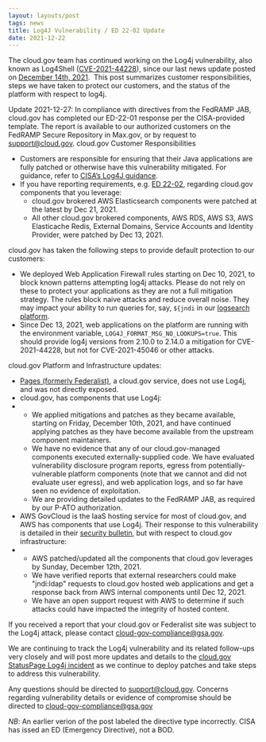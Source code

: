 ```yaml
---
layout: layouts/post
tags: news
title: Log4J Vulnerability / ED 22-02 Update
date: 2021-12-22
---
```


The cloud.gov team has continued working on the Log4j vulnerability, also known as Log4Shell ([CVE-2021-44228](https://nvd.nist.gov/vuln/detail/CVE-2021-44228)), since our last news update posted on [December 14th, 2021](https://www.cloud.gov/2021/12/14/log4j-buildpack-updates/).  This post summarizes customer responsibilities, steps we have taken to protect our customers, and the status of the platform with respect to log4j.

Update 2021-12-27: In compliance with directives from the FedRAMP JAB, cloud.gov has completed our ED-22-01 response per the CISA-provided template. The report is available to our authorized customers on the FedRAMP Secure Repository in Max.gov, or by request to support@cloud.gov.
cloud.gov Customer Responsibilities

- Customers are responsible for ensuring that their Java applications are fully patched or otherwise have this vulnerability mitigated. For guidance, refer to [CISA’s Log4J guidance](https://www.cisa.gov/news-events/cybersecurity-advisories/aa21-356a).
- If you have reporting requirements, e.g. [ED 22-02](https://www.cisa.gov/news-events/directives/ed-22-02-mitigate-apache-log4j-vulnerability-closed), regarding cloud.gov components that you leverage:
  - cloud.gov brokered AWS Elasticsearch components were patched at the latest by Dec 21, 2021.
  - All other cloud.gov brokered components, AWS RDS, AWS S3, AWS Elasticache Redis, External Domains, Service Accounts and Identity Provider, were patched by Dec 13, 2021.

cloud.gov has taken the following steps to provide default protection to our customers:

- We deployed Web Application Firewall rules starting on Dec 10, 2021, to block known patterns attempting log4j attacks. Please do not rely on these to protect your applications as they are not a full mitigation strategy. The rules block naive attacks and reduce overall noise. They may impact your ability to run queries for, say, `${jndi` in our [logsearch platform](https://logs.fr.cloud.gov).
- Since Dec 13, 2021, web applications on the platform are running with the environment variable, `LOG4J_FORMAT_MSG_NO_LOOKUPS=true`. This should provide log4j versions from 2.10.0 to 2.14.0 a mitigation for CVE-2021-44228, but not for CVE-2021-45046 or other attacks.

cloud.gov Platform and Infrastructure updates:

- [Pages (formerly Federalist)](https://pages.cloud.gov/), a cloud.gov service, does not use Log4j, and was not directly exposed.
- cloud.gov, has components that use Log4j:
- - We applied mitigations and patches as they became available, starting on Friday, December 10th, 2021, and have continued applying patches as they have become available from the upstream component maintainers.
  - We have no evidence that any of our cloud.gov-managed components executed externally-supplied code. We have evaluated vulnerability disclosure program reports, egress from potentially-vulnerable platform components (note that we cannot and did not evaluate user egress), and web application logs, and so far have seen no evidence of exploitation.
  - We are providing detailed updates to the FedRAMP JAB, as required by our P-ATO authorization.
- AWS GovCloud is the IaaS hosting service for most of cloud.gov, and AWS has components that use Log4j. Their response to this vulnerability is detailed in their [security bulletin](https://aws.amazon.com/security/security-bulletins/AWS-2021-006/), but with respect to cloud.gov infrastructure:
- - AWS patched/updated all the components that cloud.gov leverages by Sunday, December 12th, 2021.
  - We have verified reports that external researchers could make "jndi:ldap" requests to cloud.gov hosted web applications and get a response back from AWS internal components until Dec 12, 2021.
  - We have an open support request with AWS to determine if such attacks could have impacted the integrity of hosted content.

If you received a report that your cloud.gov or Federalist site was subject to the Log4j attack, please contact [cloud-gov-compliance@gsa.gov](mailto:cloud-gov-compliance@gsa.gov).

We are continuing to track the Log4j vulnerability and its related follow-ups very closely and will post more updates and details to the [cloud.gov StatusPage Log4j incident](https://cloudgov.statuspage.io/incidents/hc60k5316r34) as we continue to deploy patches and take steps to address this vulnerability.

Any questions should be directed to [support@cloud.gov](mailto:support@cloud.gov). Concerns regarding vulnerability details or evidence of compromise should be directed to [cloud-gov-compliance@gsa.gov](mailto:cloud-gov-compliance@gsa.gov)

_NB_: An earlier verion of the post labeled the directive type incorrectly.
CISA has issed an ED (Emergency Directive), not a BOD.
